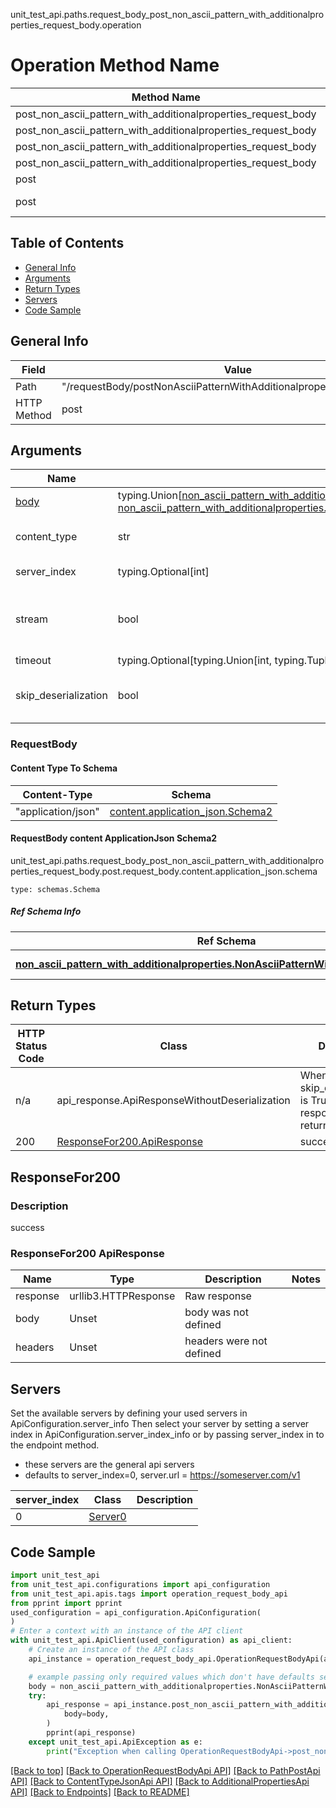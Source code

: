 unit_test_api.paths.request_body_post_non_ascii_pattern_with_additionalproperties_request_body.operation
# Operation Method Name

| Method Name | Api Class | Notes |
| ----------- | --------- | ----- |
| post_non_ascii_pattern_with_additionalproperties_request_body | [OperationRequestBodyApi](../../apis/tags/operation_request_body_api.md) | This api is only for tag=operation.requestBody |
| post_non_ascii_pattern_with_additionalproperties_request_body | [PathPostApi](../../apis/tags/path_post_api.md) | This api is only for tag=path.post |
| post_non_ascii_pattern_with_additionalproperties_request_body | [ContentTypeJsonApi](../../apis/tags/content_type_json_api.md) | This api is only for tag=contentType_json |
| post_non_ascii_pattern_with_additionalproperties_request_body | [AdditionalPropertiesApi](../../apis/tags/additional_properties_api.md) | This api is only for tag=additionalProperties |
| post | ApiForPost | This api is only for this endpoint |
| post | RequestBodyPostNonAsciiPatternWithAdditionalpropertiesRequestBody | This api is only for path=/requestBody/postNonAsciiPatternWithAdditionalpropertiesRequestBody |

## Table of Contents
- [General Info](#general-info)
- [Arguments](#arguments)
- [Return Types](#return-types)
- [Servers](#servers)
- [Code Sample](#code-sample)

## General Info
| Field | Value |
| ----- | ----- |
| Path | "/requestBody/postNonAsciiPatternWithAdditionalpropertiesRequestBody" |
| HTTP Method | post |

## Arguments

Name | Type | Description  | Notes
------------- | ------------- | ------------- | -------------
[body](#requestbody) | typing.Union[[non_ascii_pattern_with_additionalproperties.NonAsciiPatternWithAdditionalpropertiesDictInput](../../components/schema/non_ascii_pattern_with_additionalproperties.md#nonasciipatternwithadditionalpropertiesdictinput), [non_ascii_pattern_with_additionalproperties.NonAsciiPatternWithAdditionalpropertiesDict](../../components/schema/non_ascii_pattern_with_additionalproperties.md#nonasciipatternwithadditionalpropertiesdict)] | required |
content_type | str | optional, default is 'application/json' | Selects the schema and serialization of the request body. value must be one of ['application/json']
server_index | typing.Optional[int] | default is None | Allows one to select a different [server](#servers). If not None, must be one of [0]
stream | bool | default is False | if True then the response.content will be streamed and loaded from a file like object. When downloading a file, set this to True to force the code to deserialize the content to a FileSchema file
timeout | typing.Optional[typing.Union[int, typing.Tuple]] | default is None | the timeout used by the rest client
skip_deserialization | bool | default is False | when True, headers and body will be unset and an instance of api_response.ApiResponseWithoutDeserialization will be returned

### RequestBody

#### Content Type To Schema
Content-Type | Schema
------------ | -------
"application/json" | [content.application_json.Schema2](#requestbody-content-applicationjson-schema2)

#### RequestBody content ApplicationJson Schema2
unit_test_api.paths.request_body_post_non_ascii_pattern_with_additionalproperties_request_body.post.request_body.content.application_json.schema
```
type: schemas.Schema
```

##### Ref Schema Info
Ref Schema | Input Type | Output Type
---------- | ---------- | -----------
[**non_ascii_pattern_with_additionalproperties.NonAsciiPatternWithAdditionalproperties**](../../components/schema/non_ascii_pattern_with_additionalproperties.md) | [non_ascii_pattern_with_additionalproperties.NonAsciiPatternWithAdditionalpropertiesDictInput](../../components/schema/non_ascii_pattern_with_additionalproperties.md#nonasciipatternwithadditionalpropertiesdictinput), [non_ascii_pattern_with_additionalproperties.NonAsciiPatternWithAdditionalpropertiesDict](../../components/schema/non_ascii_pattern_with_additionalproperties.md#nonasciipatternwithadditionalpropertiesdict) | [non_ascii_pattern_with_additionalproperties.NonAsciiPatternWithAdditionalpropertiesDict](../../components/schema/non_ascii_pattern_with_additionalproperties.md#nonasciipatternwithadditionalpropertiesdict)

## Return Types

HTTP Status Code | Class | Description
------------- | ------------- | -------------
n/a | api_response.ApiResponseWithoutDeserialization | When skip_deserialization is True this response is returned
200 | [ResponseFor200.ApiResponse](#responsefor200-apiresponse) | success

## ResponseFor200

### Description
success

### ResponseFor200 ApiResponse
Name | Type | Description  | Notes
------------- | ------------- | ------------- | -------------
response | urllib3.HTTPResponse | Raw response |
body | Unset | body was not defined |
headers | Unset | headers were not defined |

## Servers

Set the available servers by defining your used servers in ApiConfiguration.server_info
Then select your server by setting a server index in ApiConfiguration.server_index_info or by
passing server_index in to the endpoint method.
- these servers are the general api servers
- defaults to server_index=0, server.url = https://someserver.com/v1

server_index | Class | Description
------------ | ----- | ------------
0 | [Server0](../../servers/server_0.md) |

## Code Sample

```python
import unit_test_api
from unit_test_api.configurations import api_configuration
from unit_test_api.apis.tags import operation_request_body_api
from pprint import pprint
used_configuration = api_configuration.ApiConfiguration(
)
# Enter a context with an instance of the API client
with unit_test_api.ApiClient(used_configuration) as api_client:
    # Create an instance of the API class
    api_instance = operation_request_body_api.OperationRequestBodyApi(api_client)

    # example passing only required values which don't have defaults set
    body = non_ascii_pattern_with_additionalproperties.NonAsciiPatternWithAdditionalproperties.validate({})
    try:
        api_response = api_instance.post_non_ascii_pattern_with_additionalproperties_request_body(
            body=body,
        )
        pprint(api_response)
    except unit_test_api.ApiException as e:
        print("Exception when calling OperationRequestBodyApi->post_non_ascii_pattern_with_additionalproperties_request_body: %s\n" % e)
```

[[Back to top]](#top)
[[Back to OperationRequestBodyApi API]](../../apis/tags/operation_request_body_api.md)
[[Back to PathPostApi API]](../../apis/tags/path_post_api.md)
[[Back to ContentTypeJsonApi API]](../../apis/tags/content_type_json_api.md)
[[Back to AdditionalPropertiesApi API]](../../apis/tags/additional_properties_api.md)
[[Back to Endpoints]](../../../README.md#Endpoints) [[Back to README]](../../../README.md)